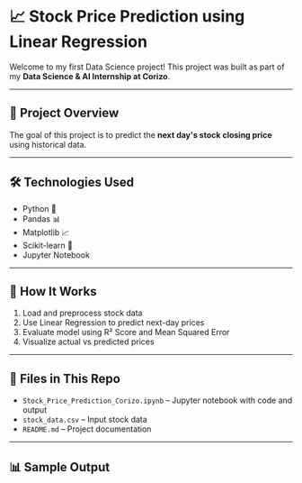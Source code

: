# 📈 Stock Price Prediction using Linear Regression

Welcome to my first Data Science project! This project was built as part of my **Data Science & AI Internship at Corizo**.

---

## 📌 Project Overview

The goal of this project is to predict the **next day's stock closing price** using historical data.

---

## 🛠️ Technologies Used

- Python 🐍
- Pandas 📊
- Matplotlib 📈
- Scikit-learn 🤖
- Jupyter Notebook

---

## 🚀 How It Works

1. Load and preprocess stock data
2. Use Linear Regression to predict next-day prices
3. Evaluate model using R² Score and Mean Squared Error
4. Visualize actual vs predicted prices

---

## 📂 Files in This Repo

- `Stock_Price_Prediction_Corizo.ipynb` – Jupyter notebook with code and output
- `stock_data.csv` – Input stock data
- `README.md` – Project documentation

---

## 📊 Sample Output

